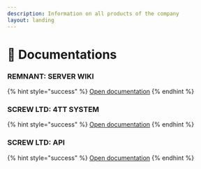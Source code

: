 ```yaml
---
description: Information on all products of the company
layout: landing
---
```


# 🔩 Documentations

### REMNANT: SERVER WIKI

{% hint style="success" %}
[Open documentation](remnant-server/about.md)
{% endhint %}

### SCREW LTD: 4TT SYSTEM

{% hint style="success" %}
[Open documentation](4tt/about.md)
{% endhint %}

### SCREW LTD: API

{% hint style="success" %}
[Open documentation](api/about.md)
{% endhint %}
